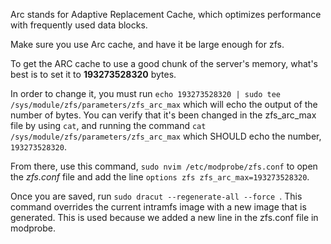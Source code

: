 
Arc stands for Adaptive Replacement Cache, which optimizes performance with frequently used data blocks.


Make sure you use Arc cache, and have it be large enough for zfs. 

To get the ARC cache to use a good chunk of the server's memory, what's best is to set it to **193273528320** bytes.

In order to change it, you must run `echo 193273528320 | sudo tee /sys/module/zfs/parameters/zfs_arc_max` which will echo the output of the number of bytes. You can verify that it's been changed in the zfs_arc_max file by using `cat`, and running the command `cat /sys/module/zfs/parameters/zfs_arc_max` which SHOULD echo the number, `193273528320`.

From there, use this command, `sudo nvim /etc/modprobe/zfs.conf` to open the *zfs.conf* file and add the line `options zfs zfs_arc_max=193273528320`.

Once you are saved, run `sudo dracut --regenerate-all --force
`. 
This command overrides the current intramfs image with a new image that is generated. This is used because we added a new line in the zfs.conf file in modprobe.
